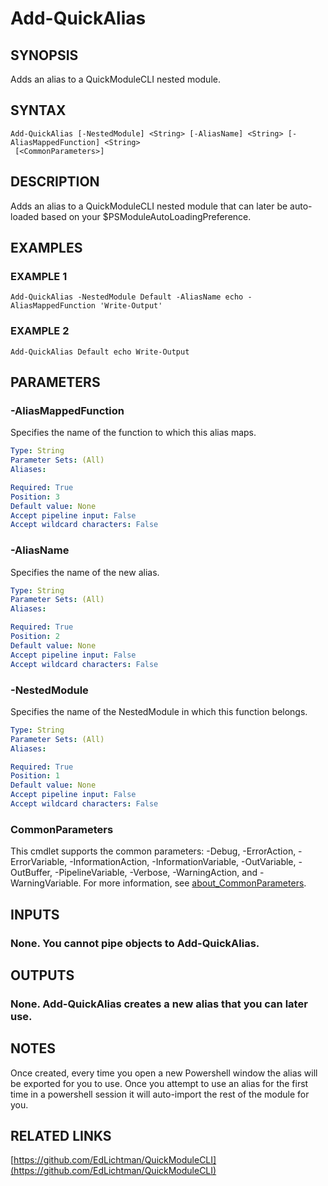 ﻿---
external help file: QuickModuleCLI-help.xml
Module Name: QuickModuleCLI
online version: https://github.com/EdLichtman/QuickModuleCLI
schema: 2.0.0
---

# Add-QuickAlias

## SYNOPSIS
Adds an alias to a QuickModuleCLI nested module.

## SYNTAX

```
Add-QuickAlias [-NestedModule] <String> [-AliasName] <String> [-AliasMappedFunction] <String>
 [<CommonParameters>]
```

## DESCRIPTION
Adds an alias to a QuickModuleCLI nested module that can later be auto-loaded based on your $PSModuleAutoLoadingPreference.

## EXAMPLES

### EXAMPLE 1
```
Add-QuickAlias -NestedModule Default -AliasName echo -AliasMappedFunction 'Write-Output'
```

### EXAMPLE 2
```
Add-QuickAlias Default echo Write-Output
```

## PARAMETERS

### -AliasMappedFunction
Specifies the name of the function to which this alias maps.

```yaml
Type: String
Parameter Sets: (All)
Aliases:

Required: True
Position: 3
Default value: None
Accept pipeline input: False
Accept wildcard characters: False
```

### -AliasName
Specifies the name of the new alias.

```yaml
Type: String
Parameter Sets: (All)
Aliases:

Required: True
Position: 2
Default value: None
Accept pipeline input: False
Accept wildcard characters: False
```

### -NestedModule
Specifies the name of the NestedModule in which this function belongs.

```yaml
Type: String
Parameter Sets: (All)
Aliases:

Required: True
Position: 1
Default value: None
Accept pipeline input: False
Accept wildcard characters: False
```

### CommonParameters
This cmdlet supports the common parameters: -Debug, -ErrorAction, -ErrorVariable, -InformationAction, -InformationVariable, -OutVariable, -OutBuffer, -PipelineVariable, -Verbose, -WarningAction, and -WarningVariable. For more information, see [about_CommonParameters](http://go.microsoft.com/fwlink/?LinkID=113216).

## INPUTS

### None. You cannot pipe objects to Add-QuickAlias.
## OUTPUTS

### None. Add-QuickAlias creates a new alias that you can later use.
## NOTES
Once created, every time you open a new Powershell window the alias will be exported for you to use.
Once you attempt to use an alias for the first time
in a powershell session it will auto-import the rest of the module for you.

## RELATED LINKS

[https://github.com/EdLichtman/QuickModuleCLI](https://github.com/EdLichtman/QuickModuleCLI)

